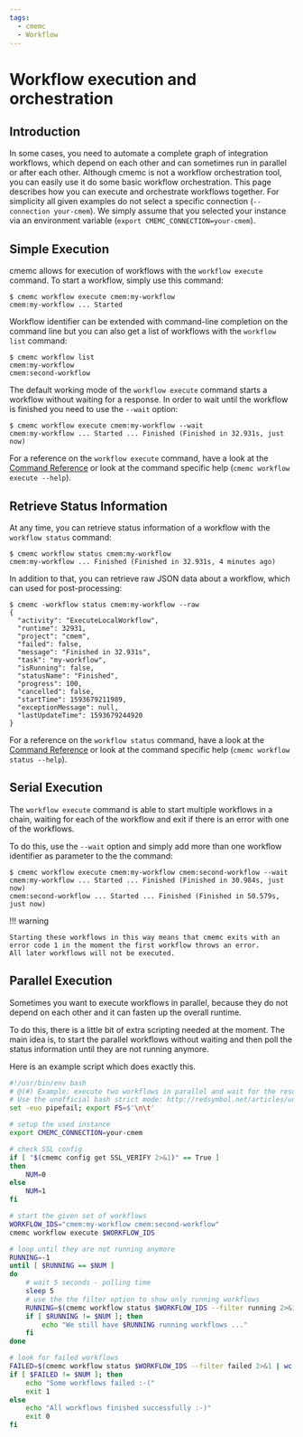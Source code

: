 ```yaml
---
tags:
  - cmemc
  - Workflow
---
```

# Workflow execution and orchestration

## Introduction

In some cases, you need to automate a complete graph of integration workflows, which depend on each other and can sometimes run in parallel or after each other.
Although cmemc is not a workflow orchestration tool, you can easily use it do some basic workflow orchestration.
This page describes how you can execute and orchestrate workflows together.
For simplicity all given examples do not select a specific connection (`--connection your-cmem`).
We simply assume that you selected your instance via an environment variable (`export CMEMC_CONNECTION=your-cmem`).

## Simple Execution

cmemc allows for execution of workflows with the `workflow execute` command.
To start a workflow, simply use this command:

``` shell-session title="workflow execute command"
$ cmemc workflow execute cmem:my-workflow
cmem:my-workflow ... Started
```

Workflow identifier can be extended with command-line completion on the command line but you can also get a list of workflows with the `workflow list` command:

``` shell-session title="workflow list command"
$ cmemc workflow list
cmem:my-workflow
cmem:second-workflow
```

The default working mode of the `workflow execute` command starts a workflow without waiting for a response.
In order to wait until the workflow is finished you need to use the `--wait` option:

``` shell-session title="workflow execute command with wait option"
$ cmemc workflow execute cmem:my-workflow --wait
cmem:my-workflow ... Started ... Finished (Finished in 32.931s, just now)
```

For a reference on the `workflow execute` command, have a look at the [Command Reference](../command-reference/index.md) or look at the command specific help (`cmemc workflow execute --help`).

## Retrieve Status Information

At any time, you can retrieve status information of a workflow with the `workflow status` command:

``` shell-session title="workflow status command"
$ cmemc workflow status cmem:my-workflow
cmem:my-workflow ... Finished (Finished in 32.931s, 4 minutes ago)
```

In addition to that, you can retrieve raw JSON data about a workflow, which can used for post-processing:

``` shell-session title="workflow status command with JSON output"
$ cmemc -workflow status cmem:my-workflow --raw
{
  "activity": "ExecuteLocalWorkflow",
  "runtime": 32931,
  "project": "cmem",
  "failed": false,
  "message": "Finished in 32.931s",
  "task": "my-workflow",
  "isRunning": false,
  "statusName": "Finished",
  "progress": 100,
  "cancelled": false,
  "startTime": 1593679211989,
  "exceptionMessage": null,
  "lastUpdateTime": 1593679244920
}
```

For a reference on the `workflow status` command, have a look at the [Command Reference](../command-reference/index.md)  or look at the command specific help (`cmemc workflow status --help`).

## Serial Execution

The `workflow execute` command is able to start multiple workflows in a chain, waiting for each of the workflow and exit if there is an error with one of the workflows.

To do this, use the `--wait` option and simply add more than one workflow identifier as parameter to the the command:

``` shell-session title="workflow execute command"
$ cmemc workflow execute cmem:my-workflow cmem:second-workflow --wait
cmem:my-workflow ... Started ... Finished (Finished in 30.984s, just now)
cmem:second-workflow ... Started ... Finished (Finished in 50.579s, just now)
```

!!! warning

    Starting these workflows in this way means that cmemc exits with an error code 1 in the moment the first workflow throws an error.
    All later workflows will not be executed.

## Parallel Execution

Sometimes you want to execute workflows in parallel, because they do not depend on each other and it can fasten up the overall runtime.

To do this, there is a little bit of extra scripting needed at the moment.
The main idea is, to start the parallel workflows without waiting and then poll the status information until they are not running anymore.

Here is an example script which does exactly this.

``` bash title="cmemc-parallel-workflows.sh"
#!/usr/bin/env bash
# @(#) Example: execute two workflows in parallel and wait for the results (exit 1 on failure)
# Use the unofficial bash strict mode: http://redsymbol.net/articles/unofficial-bash-strict-mode/
set -euo pipefail; export FS=$'\n\t'

# setup the used instance
export CMEMC_CONNECTION=your-cmem

# check SSL config
if [ "$(cmemc config get SSL_VERIFY 2>&1)" == True ]
then
    NUM=0
else
    NUM=1
fi

# start the given set of workflows
WORKFLOW_IDS="cmem:my-workflow cmem:second-workflow"
cmemc workflow execute $WORKFLOW_IDS

# loop until they are not running anymore
RUNNING=-1
until [ $RUNNING == $NUM ]
do
    # wait 5 seconds - polling time
    sleep 5
    # use the the filter option to show only running workflows
    RUNNING=$(cmemc workflow status $WORKFLOW_IDS --filter running 2>&1 | wc -l)
    if [ $RUNNING != $NUM ]; then
        echo "We still have $RUNNING running workflows ..."
    fi
done

# look for failed workflows
FAILED=$(cmemc workflow status $WORKFLOW_IDS --filter failed 2>&1 | wc -l)
if [ $FAILED != $NUM ]; then
    echo "Some workflows failed :-("
    exit 1
else
    echo "All workflows finished successfully :-)"
    exit 0
fi
```

